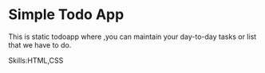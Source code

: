 <h1>Simple Todo App</h1>
<p>This is static todoapp where ,you can maintain your day-to-day tasks or list that we have to do.</p>
<p>Skills:HTML,CSS</p>
